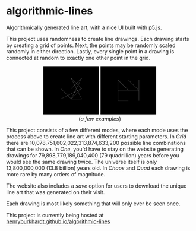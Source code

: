 # algorithmic-lines
Algorithmically generated line art, with a nice UI built with [p5.js](https://p5js.org/).

This project uses randomness to create line drawings. Each drawing starts by creating a grid of points. Next, the points may be randomly scaled randomly in either direction. Lastly, every single point in a drawing is connected at random to exactly one other point in the grid.

<p align="center">
    <img src="./img/2.jpg" width=150>
    <img src="./img/3.jpg" width=150>
    <br>
    (<i>a few examples</i>)
    
</p>


This project consists of a few different modes, where each mode uses the process above to create line art with different starting parameters. In *Grid* there are 10,078,751,602,022,313,874,633,200 possible line combinations that can be shown. In *One*, you'd have to stay on the website generating drawings for 79,898,779,189,040,400 (79 quadrillion) years before you would see the same drawing twice. The universe itself is only 13,800,000,000 (13.8 billion) years old. In *Chaos* and *Quad* each drawing is more rare by many orders of magnitude.

The website also includes a *save* option for users to download the unique line art that was generated on their visit.

Each drawing is most likely something that will only ever be seen once.

This project is currently being hosted at [henryburkhardt.github.io/algorithmic-lines](henryburkhardt.github.io/algorithmic-lines)

